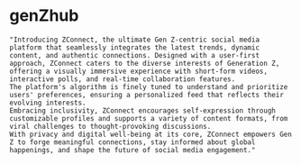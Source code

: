 # genZhub
    "Introducing ZConnect, the ultimate Gen Z-centric social media platform that seamlessly integrates the latest trends, dynamic content, and authentic connections. Designed with a user-first approach, ZConnect caters to the diverse interests of Generation Z, offering a visually immersive experience with short-form videos, interactive polls, and real-time collaboration features.
    The platform's algorithm is finely tuned to understand and prioritize users' preferences, ensuring a personalized feed that reflects their evolving interests. 
    Embracing inclusivity, ZConnect encourages self-expression through customizable profiles and supports a variety of content formats, from viral challenges to thought-provoking discussions.
    With privacy and digital well-being at its core, ZConnect empowers Gen Z to forge meaningful connections, stay informed about global happenings, and shape the future of social media engagement."